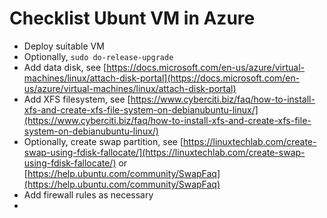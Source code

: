 # Checklist Ubunt VM in Azure

* Deploy suitable VM
* Optionally, `sudo do-release-upgrade`
* Add data disk, see [https://docs.microsoft.com/en-us/azure/virtual-machines/linux/attach-disk-portal](https://docs.microsoft.com/en-us/azure/virtual-machines/linux/attach-disk-portal)
* Add XFS filesystem, see [https://www.cyberciti.biz/faq/how-to-install-xfs-and-create-xfs-file-system-on-debianubuntu-linux/](https://www.cyberciti.biz/faq/how-to-install-xfs-and-create-xfs-file-system-on-debianubuntu-linux/)
* Optionally, create swap partition, see [https://linuxtechlab.com/create-swap-using-fdisk-fallocate/](https://linuxtechlab.com/create-swap-using-fdisk-fallocate/) or [https://help.ubuntu.com/community/SwapFaq](https://help.ubuntu.com/community/SwapFaq)
* Add firewall rules as necessary
* 

